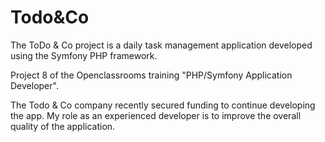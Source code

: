 # Todo&Co

The ToDo & Co project is a daily task management application developed using the Symfony PHP framework. 

Project 8 of the Openclassrooms training "PHP/Symfony Application Developer".

The Todo & Co company recently secured funding to continue developing the app. My role as an experienced developer is to improve the overall quality of the application.